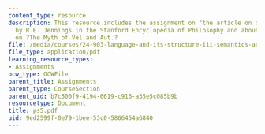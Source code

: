 ```yaml
---
content_type: resource
description: This resource includes the assignment on "the article on disjunction"
  by R.E. Jennings in the Stanford Encyclopedia of Philosophy and about the section
  on ?The Myth of Vel and Aut.?
file: /media/courses/24-903-language-and-its-structure-iii-semantics-and-pragmatics-spring-2005/9ed2599f0e791bee53c05866454a6840_ps5.pdf
file_type: application/pdf
learning_resource_types:
- Assignments
ocw_type: OCWFile
parent_title: Assignments
parent_type: CourseSection
parent_uid: b7c500f9-4194-6619-c916-a35e5c085b9b
resourcetype: Document
title: ps5.pdf
uid: 9ed2599f-0e79-1bee-53c0-5866454a6840
---
```

